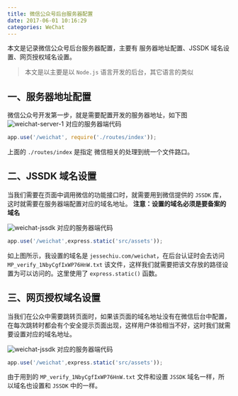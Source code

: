 ```yaml
---
title: 微信公众号后台服务器配置
date: 2017-06-01 10:16:29
categories: WeChat
---
```


本文是记录微信公众号后台服务器配置，主要有 服务器地址配置、JSSDK 域名设置、网页授权域名设置。
>本文是以主要是以 `Node.js` 语言开发的后台，其它语言的类似

## 一、服务器地址配置

微信公众号开发第一步，就是需要配置开发的服务器地址，如下图
![weichat-server-1](http://images.jessechiu.com/weichat-server-1.png)
对应的服务器端代码
```js
app.use('/weichat', require('./routes/index'));
```
上面的 `./routes/index` 是指定 微信相关的处理到统一个文件路口。

## 二、JSSDK 域名设置
当我们需要在页面中调用微信的功能接口时，就需要用到微信提供的 `JSSDK` 库，这时就需要在服务器端配置对应的域名地址。
**注意：设置的域名必须是要备案的域名**

![weichat-jssdk](http://images.jessechiu.com/weichat-jssdk.png)
对应的服务器端代码
```js
app.use('/weichat',express.static('src/assets'));
```
如上图所示，我设置的域名是 `jessechiu.com/weichat`，在后台认证时会去访问 `MP_verify_1NbyCgfIxWP76HnW.txt` 该文件，这样我们就需要把该文存放的路径设置为可以访问的。这里使用了 `express.static()` 函数。

## 三、网页授权域名设置
当我们在公众中需要跳转页面时，如果该页面的域名地址没有在微信后台中配置，在每次跳转时都会有个安全提示页面出现，这样用户体验相当不好，这时我们就需要设置对应的域名地址。

![weichat-jssdk](http://images.jessechiu.com/weichat-page.png)
对应的服务器端代码
```js
app.use('/weichat',express.static('src/assets'));
```
由于用到的 `MP_verify_1NbyCgfIxWP76HnW.txt` 文件和设置 `JSSDK` 域名一样，所以域名也设置和 `JSSDK` 中的一样。

